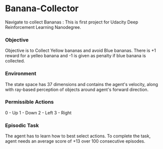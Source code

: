 # Banana-Collector
Navigate to collect Bananas : This is first project for Udacity Deep Reinforcement Learning Nanodegree. 

### Objective
Objective is to Collect Yellow bananas and avoid Blue bananas. There is +1 reward for a yelleo banana and -1 is given as penalty if blue banana is collected.

### Environment
The state space has 37 dimensions and contains the agent's velocity, along with ray-based perception of objects around agent's forward direction. 

### Permissible Actions 
0 - Up
1 - Down
2 - Left
3 - Right

### Episodic Task
The agent has to learn how to best select actions. To complete the task, agent needs an average score of +13 over 100 consecutive episodes.
